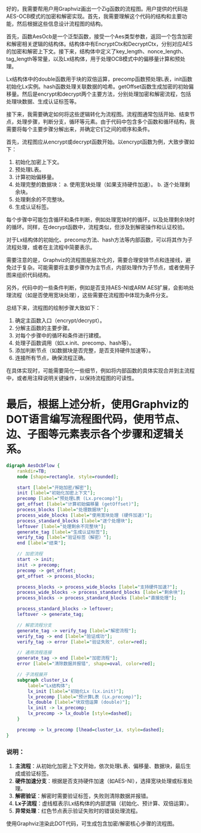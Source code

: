 好的，我需要帮用户用Graphviz画出一个Zig函数的流程图。用户提供的代码是AES-OCB模式的加密和解密实现。首先，我需要理解这个代码的结构和主要功能，然后根据这些信息设计流程图的结构。

首先，函数AesOcb是一个泛型函数，接受一个Aes类型参数，返回一个包含加密和解密相关逻辑的结构体。结构体中有EncryptCtx和DecryptCtx，分别对应AES的加密和解密上下文。接下来，结构体中定义了key_length、nonce_length、tag_length等常量，以及Lx结构体，用于处理OCB模式中的偏移量计算和预处理。

Lx结构体中的double函数用于块的双倍运算，precomp函数预处理L表，init函数初始化Lx实例。hash函数处理关联数据的哈希。getOffset函数生成加密的初始偏移量。然后是encrypt和decrypt两个主要方法，分别处理加密和解密流程，包括处理块数据、生成认证标签等。

接下来，我需要确定如何将这些逻辑转化为流程图。流程图通常包括开始、结束节点，处理步骤，判断分支，循环等元素。由于代码中包含多个函数和循环结构，我需要将每个主要步骤分解出来，并确定它们之间的顺序和条件。

首先，流程图应从encrypt或decrypt函数开始。以encrypt函数为例，大致步骤如下：

1. 初始化加密上下文。
2. 预处理L表。
3. 计算初始偏移量。
4. 处理完整的数据块：
   a. 使用宽块处理（如果支持硬件加速）。
   b. 逐个处理剩余块。
5. 处理剩余的不完整块。
6. 生成认证标签。

每个步骤中可能包含循环和条件判断，例如处理宽块时的循环，以及处理剩余块时的循环。同样，在decrypt函数中，流程类似，但涉及到解密操作和认证校验。

对于Lx结构体的初始化、precomp方法、hash方法等内部函数，可以将其作为子流程处理，或者在主流程中简要表示。

需要注意的是，Graphviz的流程图是层次化的，需要合理安排节点和连接线，避免过于复杂。可能需要将主要步骤作为主节点，内部处理作为子节点，或者使用子图来组织代码结构。

另外，代码中的一些条件判断，例如是否支持AES-NI或ARM AES扩展，会影响处理流程（如是否使用宽块处理），这些需要在流程图中体现为条件分支。

总结下来，流程图的绘制步骤大致如下：

1. 确定主函数入口（encrypt/decrypt）。
2. 分解主函数的主要步骤。
3. 对每个步骤中的循环和条件进行建模。
4. 处理子函数调用（如Lx.init、precomp、hash等）。
5. 添加判断节点（如数据块是否完整，是否支持硬件加速等）。
6. 连接所有节点，确保流程正确。

在具体实现时，可能需要简化一些细节，例如将内部函数的具体实现合并到主流程中，或者用注释说明关键操作，以保持流程图的可读性。

最后，根据上述分析，使用Graphviz的DOT语言编写流程图代码，使用节点、边、子图等元素表示各个步骤和逻辑关系。
================================================
```dot
digraph AesOcbFlow {
    rankdir=TB;
    node [shape=rectangle, style=rounded];

    start [label="开始加密/解密"];
    init [label="初始化加密上下文"];
    precomp [label="预处理L表 (Lx.precomp)"];
    get_offset [label="计算初始偏移量 (getOffset)"];
    process_blocks [label="处理数据块"];
    process_wide_blocks [label="使用宽块处理 (硬件加速)"];
    process_standard_blocks [label="逐个处理块"];
    leftover [label="处理剩余不完整块"];
    generate_tag [label="生成认证标签"];
    verify_tag [label="验证标签（解密）"];
    end [label="结束"];

    // 加密流程
    start -> init;
    init -> precomp;
    precomp -> get_offset;
    get_offset -> process_blocks;

    process_blocks -> process_wide_blocks [label="支持硬件加速?"];
    process_wide_blocks -> process_standard_blocks [label="剩余块"];
    process_blocks -> process_standard_blocks [label="直接处理"];

    process_standard_blocks -> leftover;
    leftover -> generate_tag;

    // 解密流程分支
    generate_tag -> verify_tag [label="解密流程"];
    verify_tag -> end [label="验证成功"];
    verify_tag -> error [label="验证失败", color=red];

    // 通用流程连接
    generate_tag -> end [label="加密流程"];
    error [label="清除数据并报错", shape=oval, color=red];

    // 子流程展开
    subgraph cluster_Lx {
        label="Lx结构体";
        lx_init [label="初始化Lx (Lx.init)"];
        lx_precomp [label="预计算L表 (Lx.precomp)"];
        lx_double [label="块双倍运算 (double)"];
        lx_init -> lx_precomp;
        lx_precomp -> lx_double [style=dashed];
    }

    precomp -> lx_precomp [lhead=cluster_Lx, style=dashed];
}
```

### 说明：
1. **主流程**：从初始化加密上下文开始，依次处理L表、偏移量、数据块，最后生成或验证标签。
2. **硬件加速分支**：根据是否支持硬件加速（如AES-NI），选择宽块处理或标准处理。
3. **解密验证**：解密时需要验证标签，失败则清除数据并报错。
4. **Lx子流程**：虚线框表示Lx结构体的内部逻辑（初始化、预计算、双倍运算）。
5. **异常处理**：红色节点表示验证失败时的错误处理流程。

使用Graphviz渲染此DOT代码，可生成包含加密/解密核心步骤的流程图。